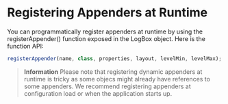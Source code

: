 # Registering Appenders at Runtime

You can programmatically register appenders at runtime by using the registerAppender() function exposed in the LogBox object. Here is the function API:

```javascript
registerAppender(name, class, properties, layout, levelMin, levelMax);
```

> <b>Information</b> Please note that registering dynamic appenders at runtime is tricky as some objecs might already have references to some appenders. We recommend registering appenders at configuration load or when the application starts up.
